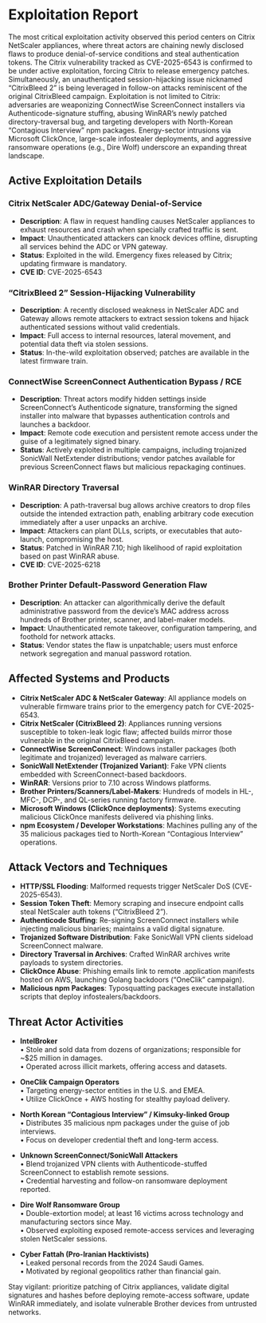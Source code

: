 # Exploitation Report

The most critical exploitation activity observed this period centers on Citrix NetScaler appliances, where threat actors are chaining newly disclosed flaws to produce denial-of-service conditions and steal authentication tokens. The Citrix vulnerability tracked as CVE-2025-6543 is confirmed to be under active exploitation, forcing Citrix to release emergency patches. Simultaneously, an unauthenticated session-hijacking issue nicknamed “CitrixBleed 2” is being leveraged in follow-on attacks reminiscent of the original CitrixBleed campaign. Exploitation is not limited to Citrix: adversaries are weaponizing ConnectWise ScreenConnect installers via Authenticode-signature stuffing, abusing WinRAR’s newly patched directory-traversal bug, and targeting developers with North-Korean “Contagious Interview” npm packages. Energy-sector intrusions via Microsoft ClickOnce, large-scale infostealer deployments, and aggressive ransomware operations (e.g., Dire Wolf) underscore an expanding threat landscape.

## Active Exploitation Details

### Citrix NetScaler ADC/Gateway Denial-of-Service
- **Description**: A flaw in request handling causes NetScaler appliances to exhaust resources and crash when specially crafted traffic is sent.  
- **Impact**: Unauthenticated attackers can knock devices offline, disrupting all services behind the ADC or VPN gateway.  
- **Status**: Exploited in the wild. Emergency fixes released by Citrix; updating firmware is mandatory.  
- **CVE ID**: CVE-2025-6543  

### “CitrixBleed 2” Session-Hijacking Vulnerability
- **Description**: A recently disclosed weakness in NetScaler ADC and Gateway allows remote attackers to extract session tokens and hijack authenticated sessions without valid credentials.  
- **Impact**: Full access to internal resources, lateral movement, and potential data theft via stolen sessions.  
- **Status**: In-the-wild exploitation observed; patches are available in the latest firmware train.  

### ConnectWise ScreenConnect Authentication Bypass / RCE
- **Description**: Threat actors modify hidden settings inside ScreenConnect’s Authenticode signature, transforming the signed installer into malware that bypasses authentication controls and launches a backdoor.  
- **Impact**: Remote code execution and persistent remote access under the guise of a legitimately signed binary.  
- **Status**: Actively exploited in multiple campaigns, including trojanized SonicWall NetExtender distributions; vendor patches available for previous ScreenConnect flaws but malicious repackaging continues.  

### WinRAR Directory Traversal
- **Description**: A path-traversal bug allows archive creators to drop files outside the intended extraction path, enabling arbitrary code execution immediately after a user unpacks an archive.  
- **Impact**: Attackers can plant DLLs, scripts, or executables that auto-launch, compromising the host.  
- **Status**: Patched in WinRAR 7.10; high likelihood of rapid exploitation based on past WinRAR abuse.  
- **CVE ID**: CVE-2025-6218  

### Brother Printer Default-Password Generation Flaw
- **Description**: An attacker can algorithmically derive the default administrative password from the device’s MAC address across hundreds of Brother printer, scanner, and label-maker models.  
- **Impact**: Unauthenticated remote takeover, configuration tampering, and foothold for network attacks.  
- **Status**: Vendor states the flaw is unpatchable; users must enforce network segregation and manual password rotation.  

## Affected Systems and Products

- **Citrix NetScaler ADC & NetScaler Gateway**: All appliance models on vulnerable firmware trains prior to the emergency patch for CVE-2025-6543.  
- **Citrix NetScaler (CitrixBleed 2)**: Appliances running versions susceptible to token-leak logic flaw; affected builds mirror those vulnerable in the original CitrixBleed campaign.  
- **ConnectWise ScreenConnect**: Windows installer packages (both legitimate and trojanized) leveraged as malware carriers.  
- **SonicWall NetExtender (Trojanized Variant)**: Fake VPN clients embedded with ScreenConnect-based backdoors.  
- **WinRAR**: Versions prior to 7.10 across Windows platforms.  
- **Brother Printers/Scanners/Label-Makers**: Hundreds of models in HL-, MFC-, DCP-, and QL-series running factory firmware.  
- **Microsoft Windows (ClickOnce deployments)**: Systems executing malicious ClickOnce manifests delivered via phishing links.  
- **npm Ecosystem / Developer Workstations**: Machines pulling any of the 35 malicious packages tied to North-Korean “Contagious Interview” operations.  

## Attack Vectors and Techniques

- **HTTP/SSL Flooding**: Malformed requests trigger NetScaler DoS (CVE-2025-6543).  
- **Session Token Theft**: Memory scraping and insecure endpoint calls steal NetScaler auth tokens (“CitrixBleed 2”).  
- **Authenticode Stuffing**: Re-signing ScreenConnect installers while injecting malicious binaries; maintains a valid digital signature.  
- **Trojanized Software Distribution**: Fake SonicWall VPN clients sideload ScreenConnect malware.  
- **Directory Traversal in Archives**: Crafted WinRAR archives write payloads to system directories.  
- **ClickOnce Abuse**: Phishing emails link to remote .application manifests hosted on AWS, launching Golang backdoors (“OneClik” campaign).  
- **Malicious npm Packages**: Typosquatting packages execute installation scripts that deploy infostealers/backdoors.  

## Threat Actor Activities

- **IntelBroker**  
  • Stole and sold data from dozens of organizations; responsible for ~$25 million in damages.  
  • Operated across illicit markets, offering access and datasets.  

- **OneClik Campaign Operators**  
  • Targeting energy-sector entities in the U.S. and EMEA.  
  • Utilize ClickOnce + AWS hosting for stealthy payload delivery.  

- **North Korean “Contagious Interview” / Kimsuky-linked Group**  
  • Distributes 35 malicious npm packages under the guise of job interviews.  
  • Focus on developer credential theft and long-term access.  

- **Unknown ScreenConnect/SonicWall Attackers**  
  • Blend trojanized VPN clients with Authenticode-stuffed ScreenConnect to establish remote sessions.  
  • Credential harvesting and follow-on ransomware deployment reported.  

- **Dire Wolf Ransomware Group**  
  • Double-extortion model; at least 16 victims across technology and manufacturing sectors since May.  
  • Observed exploiting exposed remote-access services and leveraging stolen NetScaler sessions.  

- **Cyber Fattah (Pro-Iranian Hacktivists)**  
  • Leaked personal records from the 2024 Saudi Games.  
  • Motivated by regional geopolitics rather than financial gain.  

Stay vigilant: prioritize patching of Citrix appliances, validate digital signatures and hashes before deploying remote-access software, update WinRAR immediately, and isolate vulnerable Brother devices from untrusted networks.